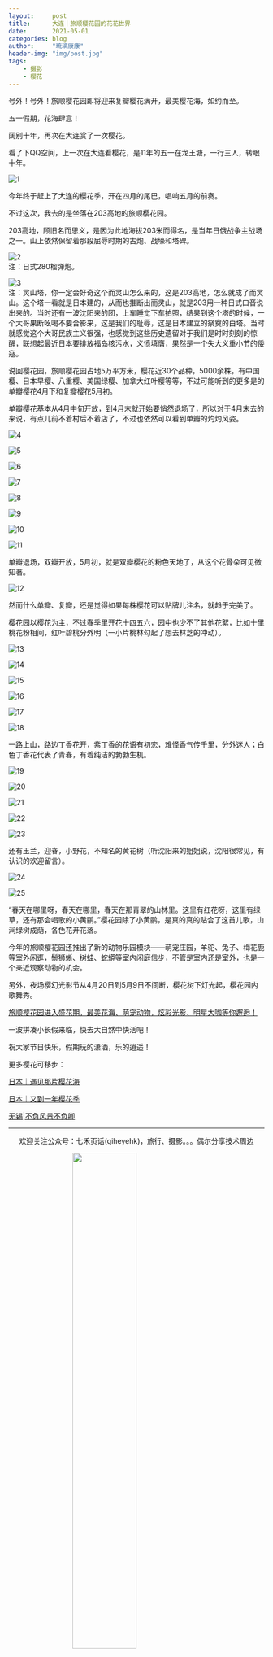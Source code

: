 ```yaml
---
layout:     post
title:      大连｜旅顺樱花园的花花世界
date:       2021-05-01
categories: blog
author:     "琉璃康康"
header-img: "img/post.jpg"
tags:
    - 摄影
    - 樱花
---
```


<style>
img{
  display:block;
  margin:0
  auto;
}
</style>

<meta name="referrer" content="never">

号外！号外！旅顺樱花园即将迎来复瓣樱花满开，最美樱花海，如约而至。

五一假期，花海肆意！

阔别十年，再次在大连赏了一次樱花。

看了下QQ空间，上一次在大连看樱花，是11年的五一在龙王塘，一行三人，转眼十年。

![1][1]

今年终于赶上了大连的樱花季，开在四月的尾巴，唱响五月的前奏。

不过这次，我去的是坐落在203高地的旅顺樱花园。

203高地，顾旧名而思义，是因为此地海拔203米而得名，是当年日俄战争主战场之一。山上依然保留着那段屈辱时期的古炮、战壕和塔碑。

![2][2]
注：日式280榴弹炮。

![3][3]
注：灵山塔，你一定会好奇这个而灵山怎么来的，这是203高地，怎么就成了而灵山。这个塔一看就是日本建的，从而也推断出而灵山，就是203用一种日式口音说出来的。当时还有一波沈阳来的团，上车睡觉下车拍照，结果到这个塔的时候，一个大哥果断吆喝不要合影来，这是我们的耻辱，这是日本建立的祭奠的白塔。当时就感觉这个大哥民族主义很强，也感觉到这些历史遗留对于我们是时时刻刻的惊醒，联想起最近日本要排放福岛核污水，义愤填膺，果然是一个失大义重小节的倭寇。

说回樱花园，旅顺樱花园占地5万平方米，樱花近30个品种，5000余株，有中国樱、日本早樱、八重樱、美国绿樱、加拿大红叶樱等等，不过可能听到的更多是的单瓣樱花4月下和复瓣樱花5月初。

单瓣樱花基本从4月中旬开放，到4月末就开始要悄然退场了，所以对于4月末去的来说，有点儿前不着村后不着店了，不过也依然可以看到单瓣的灼灼风姿。

![4][4]

![5][5]

![6][6]

![7][7]

![8][8]

![9][9]

![10][10]

![11][11]

单瓣退场，双瓣开放，5月初，就是双瓣樱花的粉色天地了，从这个花骨朵可见微知著。

![12][12]

然而什么单瓣、复瓣，还是觉得如果每株樱花可以贴牌儿注名，就趋于完美了。

樱花园以樱花为主，不过春季里开花十四五六，园中也少不了其他花絮，比如十里桃花粉相间，红叶碧桃分外明（一小片桃林勾起了想去林芝的冲动）。

![13][13]

![14][14]

![15][15]

![16][16]

![17][17]

![18][18]

一路上山，路边丁香花开，紫丁香的花语有初恋，难怪香气传千里，分外迷人；白色丁香花代表了青春，有着纯洁的勃勃生机。

![19][19]

![20][20]

![21][21]

![22][22]

![23][23]

还有玉兰，迎春，小野花，不知名的黄花树（听沈阳来的姐姐说，沈阳很常见，有认识的欢迎留言）。

![24][24]

![25][25]

“春天在哪里呀，春天在哪里，春天在那青翠的山林里。这里有红花呀，这里有绿草，还有那会唱歌的小黄鹂。”樱花园除了小黄鹂，是真的真的贴合了这首儿歌，山涧绿树成荫，各色花开花落。

今年的旅顺樱花园还推出了新的动物乐园模块——萌宠庄园，羊驼、兔子、梅花鹿等室外闲逛，鬃狮蜥、树蛙、蛇蟒等室内闲庭信步，不管是室内还是室外，也是一个亲近观察动物的机会。

另外，夜场樱幻光影节从4月20日到5月9日不间断，樱花树下灯光起，樱花园内歌舞秀。

[旅顺樱花园进入盛花期，最美花海、萌宠动物，炫彩光影、明星大咖等你邂逅！](https://mp.weixin.qq.com/s/NBOVZriqkC_qGzpo22XXTQ)

一波拼凑小长假来临，快去大自然中快活吧！

祝大家节日快乐，假期玩的潇洒，乐的逍遥​！

更多樱花可移步：

[日本｜遇见那片樱花海](https://mp.weixin.qq.com/s/nJXua7CIQuY36B4ddQBduA)

[日本｜又到一年樱花季](https://mp.weixin.qq.com/s/-kym2B7lXaqkpbluPWRKuw)

[无锡|不负风景不负卿](https://mp.weixin.qq.com/s/LTt4-37rF1_zbx46U6VtTw)


------------
<p align="center">欢迎关注公众号：七禾页话(qiheyehk)，旅行、摄影。。。偶尔分享技术周边</p>
<img src="https://mmbiz.qpic.cn/mmbiz_jpg/QqiaFS6NT0eAaCjLpPgUZricqK7lIOO3hYEYIbjibRlYaiaTsib0reaQfQTmaibVw2QqZLibBWpCHJdg0v3V7yX8sQgWw/0?wx_fmt=jpeg" width="50%"/>


[1]:https://mmbiz.qpic.cn/mmbiz_jpg/QqiaFS6NT0eBG5TN9yw9bXyxXOAWIXJ5q1M6vvXVJ3EesXa7jyccJaVicU5iapk5ibufaoQicGF0M1Eu7jNvXicibyqgQ/0?wx_fmt=jpeg


[2]:https://mmbiz.qpic.cn/mmbiz_jpg/QqiaFS6NT0eBG5TN9yw9bXyxXOAWIXJ5qofrpWHumglfzPBqtJSdicIGkMOiaBIxjUgPDz40FRicxwhpRnbxrHjFfw/0?wx_fmt=jpeg


[3]:https://mmbiz.qpic.cn/mmbiz_jpg/QqiaFS6NT0eBG5TN9yw9bXyxXOAWIXJ5qdJmL88o3w9GIKB4r7icKvjWF7j4PqKqHzf0vEgKkg9hHicHt32ZagonA/0?wx_fmt=jpeg


[4]:https://mmbiz.qpic.cn/mmbiz_jpg/QqiaFS6NT0eBG5TN9yw9bXyxXOAWIXJ5qp9AdAGOBMnk7kGg9h6sYALQqj1leVibvIic2qfU50a8rcZ7B1cUAt5jw/0?wx_fmt=jpeg


[5]:https://mmbiz.qpic.cn/mmbiz_jpg/QqiaFS6NT0eBG5TN9yw9bXyxXOAWIXJ5qPyYN3VoBlibufDSxQ2COUf06jrIWwh3JDENqFJmYDY6wgxXnouicHmbA/0?wx_fmt=jpeg


[6]:https://mmbiz.qpic.cn/mmbiz_jpg/QqiaFS6NT0eBG5TN9yw9bXyxXOAWIXJ5qNCb5YuBwNfAmBViaYxk9FV0NgW3yxsksQQBc7PfTwowt1Ha2dq4QFtQ/0?wx_fmt=jpeg


[7]:https://mmbiz.qpic.cn/mmbiz_jpg/QqiaFS6NT0eBG5TN9yw9bXyxXOAWIXJ5q29cPLr36ECh0h4qVGUBtF7IRPqIbLe19p9DIhshMg5zELvca0OoMaw/0?wx_fmt=jpeg


[8]:https://mmbiz.qpic.cn/mmbiz_jpg/QqiaFS6NT0eBG5TN9yw9bXyxXOAWIXJ5qlWyYJicTQvGwA0YRlTCULLDvq2uicEabtuBpsEkVZQSKdVwxNsT3ZUUw/0?wx_fmt=jpeg


[9]:https://mmbiz.qpic.cn/mmbiz_jpg/QqiaFS6NT0eBG5TN9yw9bXyxXOAWIXJ5q5VQusiaenaPXGCISy0u1qKdJgTZ8tZYhcnfrkMErb1uy3xUru2icEToQ/0?wx_fmt=jpeg


[10]:https://mmbiz.qpic.cn/mmbiz_jpg/QqiaFS6NT0eBG5TN9yw9bXyxXOAWIXJ5q9gyrIKx0iczW4HMD1yocHuicCz144EVZLup1Z4BXITc2SAOVXK2hHYFQ/0?wx_fmt=jpeg


[11]:https://mmbiz.qpic.cn/mmbiz_jpg/QqiaFS6NT0eBG5TN9yw9bXyxXOAWIXJ5q9EB1gLKOqFZQmC5Cf27kTcicxEBAXjdA4ZVYUL1VTEt2S5IdMhPNxqw/0?wx_fmt=jpeg


[12]:https://mmbiz.qpic.cn/mmbiz_jpg/QqiaFS6NT0eBG5TN9yw9bXyxXOAWIXJ5qvfzYTrXI7Dqt34NCpxnxcKcZY6zl9IZKxGuc6y191ySZZuFp9ytXjA/0?wx_fmt=jpeg


[13]:https://mmbiz.qpic.cn/mmbiz_jpg/QqiaFS6NT0eBG5TN9yw9bXyxXOAWIXJ5qp37A1CtNcnA5amFmWHZzjBSjicCsBqTAhe1kbFlvtXtKeK8aiaRIrTFg/0?wx_fmt=jpeg


[14]:https://mmbiz.qpic.cn/mmbiz_jpg/QqiaFS6NT0eBG5TN9yw9bXyxXOAWIXJ5q5LY7gJo5ibLsrOU67j0EyQukROnf9trl3VrQ3xkyCG1TWuKMnu95aOw/0?wx_fmt=jpeg


[15]:https://mmbiz.qpic.cn/mmbiz_jpg/QqiaFS6NT0eBG5TN9yw9bXyxXOAWIXJ5qY5UKWI5ZiceLCpJNbuPF3kJMlICIu6BNdadGE1qMuoybYPemFBelIDg/0?wx_fmt=jpeg


[16]:https://mmbiz.qpic.cn/mmbiz_jpg/QqiaFS6NT0eBG5TN9yw9bXyxXOAWIXJ5qJmFz2mk4BVN06PfBcwtaicyCIVtBX2DXtqjFonUNqXW4VQGHcCSUDdw/0?wx_fmt=jpeg


[17]:https://mmbiz.qpic.cn/mmbiz_jpg/QqiaFS6NT0eBG5TN9yw9bXyxXOAWIXJ5qtMdJl4vYEJSMAuSRGefoLLLAgSYKFMUg2ib0nP4BMKJGzQeYQfo4Ang/0?wx_fmt=jpeg


[18]:https://mmbiz.qpic.cn/mmbiz_jpg/QqiaFS6NT0eBG5TN9yw9bXyxXOAWIXJ5qSV7NlJiaB8jf5UFogjUZysGEErhHbBzGtK6Jolm5Rmu2ZHItQfE1ticQ/0?wx_fmt=jpeg


[19]:https://mmbiz.qpic.cn/mmbiz_jpg/QqiaFS6NT0eBG5TN9yw9bXyxXOAWIXJ5qY1qeS6bGNwsmqbwrz1wXcuw69msJvet2v0clHrNt5scqyvbg3l8Nnw/0?wx_fmt=jpeg


[20]:https://mmbiz.qpic.cn/mmbiz_jpg/QqiaFS6NT0eBG5TN9yw9bXyxXOAWIXJ5qXOic9qcQhlb9Rfyib3ZTwGLpYQyX6bKAzQAKz0P7DXGaz8vAIbrxyibfw/0?wx_fmt=jpeg


[21]:https://mmbiz.qpic.cn/mmbiz_jpg/QqiaFS6NT0eBG5TN9yw9bXyxXOAWIXJ5qYklykSlttPv5FBcP1wiafs5wOI99LPRjtOuGicAOYI5uEPGY9f2FI0Jw/0?wx_fmt=jpeg


[22]:https://mmbiz.qpic.cn/mmbiz_jpg/QqiaFS6NT0eBG5TN9yw9bXyxXOAWIXJ5q3jjypwFtmd27kCF1FYCy9h7XtibrYXftfw6icn5lky8AcWsVb6ib14q6Q/0?wx_fmt=jpeg


[23]:https://mmbiz.qpic.cn/mmbiz_jpg/QqiaFS6NT0eBG5TN9yw9bXyxXOAWIXJ5q1rZibVmflG0l14QhAxCNSGQWpXgZSPt9zEY1paXXBt1W5ZuHWqluemg/0?wx_fmt=jpeg


[24]:https://mmbiz.qpic.cn/mmbiz_jpg/QqiaFS6NT0eBG5TN9yw9bXyxXOAWIXJ5qFO3ae0wCicVKYuDxICIHicRA6mlsc5TfeNPHVY80lwwDzhrpFLshkiapA/0?wx_fmt=jpeg


[25]:https://mmbiz.qpic.cn/mmbiz_jpg/QqiaFS6NT0eBG5TN9yw9bXyxXOAWIXJ5q7S5Xlpib3iar4JJb512fzcQSoEXUASpMPyROwpXB0zQlICdL6Fxx26cg/0?wx_fmt=jpeg

